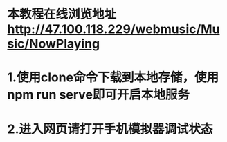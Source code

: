
# 本教程在线浏览地址 http://47.100.118.229/webmusic/Music/NowPlaying
# 1.使用clone命令下载到本地存储，使用npm run serve即可开启本地服务
# 2.进入网页请打开手机模拟器调试状态

